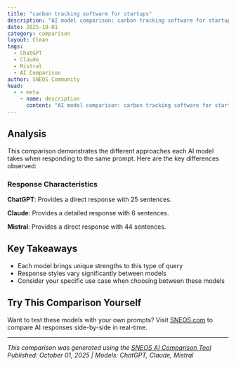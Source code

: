```yaml
---
title: "carbon tracking software for startups"
description: "AI model comparison: carbon tracking software for startups..."
date: 2025-10-01
category: comparison
layout: Clean
tags:
  - ChatGPT
  - Claude
  - Mistral
  - AI Comparison
author: SNEOS Community
head:
  - - meta
    - name: description
      content: "AI model comparison: carbon tracking software for startups..."
---
```


<ChatComparison
  title="carbon tracking software for startups"
  prompt="carbon tracking software for startups"
  :responses='{"ChatGPT": "Here are some carbon tracking software options that are well-suited for startups:\n\n1. **Sweep** \n - Designed specifically for SMEs and startups. \n - User-friendly interface for tracking carbon emissions across scope 1, 2, and 3. \n - Provides actionable insights and helps with setting and monitoring reduction targets.\n\n2. **Plan A** \n - Focuses on measuring and reducing carbon footprint. \n - Offers tools for data collection, analytics, and reporting. \n - Integrates with existing business tools to streamline workflows.\n\n3. **Persefoni** \n - Enterprise-grade carbon accounting platform that offers scalable pricing and solutions for startups. \n - Enables real-time carbon footprint tracking and reporting according to major standards (GHG Protocol, CDP). \n - User-friendly dashboard and sustainability reporting tools.\n\n4. **Emitwise** \n - Automates carbon data collection from multiple sources. \n - Provides actionable insights tailored to startups and SMEs aiming to reduce carbon footprint. \n - Helps with compliance and ESG reporting.\n\n5. **Greenly** \n - Carbon tracking and offsetting platform particularly suitable for startups. \n - Provides automatic data imports from accounting software. \n - Simplifies carbon reporting and offers suggestions for reduction.\n\n6. **Footprint** \n - A straightforward tool aimed at startups to measure and manage emissions. \n - Simple onboarding and easy integration.\n\n**Things to consider when choosing:** \n- Pricing and scalability \n- Ease of use and integration with existing tools \n- Scope of emissions covered (Scope 1, 2, and/or 3) \n- Reporting standards compliance (GHG Protocol, CDP, etc.) \n- Additional features like offsetting, sustainability strategy recommendations\n\nIf you want, I can help you compare a few platforms or find options tailored to your specific industry and budget.", "Claude": "Here are some carbon tracking software options well-suited for startups:\n\n## **Budget-Friendly Options**\n\n**Sweep**\n- Designed specifically for SMEs and startups\n- Automated data collection and reporting\n- Affordable pricing with transparent tiers\n- EU-focused but expanding globally\n\n**Carbonfund.org Calculator**\n- Free basic carbon calculator\n- Good starting point for initial assessments\n- Limited features but zero cost\n\n## **Mid-Range Solutions**\n\n**Greenly**\n- User-friendly interface\n- Automated bank transaction analysis\n- Reasonable pricing for growing companies\n- Strong customer support\n\n**Plan A**\n- Comprehensive carbon accounting\n- Good for startups planning to scale\n- Includes reduction planning tools\n- European focus with global capabilities\n\n**Normative**\n- AI-powered carbon accounting\n- Automated data processing\n- Scales well with company growth\n- Strong analytics and reporting\n\n## **Key Features to Look For**\n- **Automated data collection** (reduces manual work)\n- **Bank transaction analysis** (captures business travel, purchases)\n- **Scalable pricing** (grows with your company)\n- **Simple onboarding** (quick setup)\n- **Compliance reporting** (for future regulations)\n\n## **Questions to Consider**\n- What\u0027s your current team size and budget?\n- Do you need industry-specific tracking?\n- Are you planning to pursue carbon certifications?\n- Do you need integration with existing tools?\n\nWould you like me to dive deeper into any of these options or help you evaluate based on your specific needs?", "Mistral": "Carbon tracking software is essential for startups aiming to monitor and reduce their carbon footprint. These tools help in measuring, reporting, and managing greenhouse gas emissions, which is crucial for sustainability goals and regulatory compliance. Here are some popular carbon tracking software options suitable for startups:\n\n1. **Watershed**:\n - **Features**: Comprehensive carbon accounting, emission reduction strategies, and reporting tools.\n - **Benefits**: User-friendly interface, scalable solutions, and integration with various data sources.\n - **Use Case**: Ideal for startups looking for a robust, all-in-one solution.\n\n2. **Sphera**:\n - **Features**: Environmental, health, safety, and sustainability (EHS\u0026S) management, carbon footprint tracking, and compliance reporting.\n - **Benefits**: Customizable dashboards, real-time data analytics, and regulatory compliance tools.\n - **Use Case**: Suitable for startups needing a comprehensive EHS\u0026S management system.\n\n3. **CarbonChain**:\n - **Features**: Carbon accounting for supply chains, emission tracking, and sustainability reporting.\n - **Benefits**: Focus on supply chain emissions, detailed analytics, and reporting tools.\n - **Use Case**: Best for startups with complex supply chains.\n\n4. **Salesforce Sustainability Cloud**:\n - **Features**: Carbon accounting, sustainability reporting, and integration with Salesforce CRM.\n - **Benefits**: Seamless integration with Salesforce ecosystem, customizable reports, and dashboards.\n - **Use Case**: Perfect for startups already using Salesforce.\n\n5. **Carbon Analytics**:\n - **Features**: Carbon footprint tracking, emission reduction strategies, and reporting tools.\n - **Benefits**: Easy to use, scalable, and provides actionable insights.\n - **Use Case**: Good for startups looking for a straightforward, cost-effective solution.\n\n6. **EcoAct**:\n - **Features**: Carbon footprint measurement, sustainability strategy development, and reporting.\n - **Benefits**: Expert consulting services, customizable solutions, and comprehensive reporting.\n - **Use Case**: Ideal for startups needing both software and consulting services.\n\n7. **ClearTrace**:\n - **Features**: Carbon footprint tracking, emission reduction strategies, and reporting tools.\n - **Benefits**: User-friendly, scalable, and provides actionable insights.\n - **Use Case**: Suitable for startups looking for a simple yet effective carbon tracking solution.\n\n8. **CarbonCloud**:\n - **Features**: Carbon footprint tracking for food and beverage industry, emission reduction strategies, and reporting tools.\n - **Benefits**: Industry-specific solutions, detailed analytics, and reporting tools.\n - **Use Case**: Best for startups in the food and beverage sector.\n\n9. **Carbon Trust**:\n - **Features**: Carbon footprint measurement, sustainability strategy development, and reporting.\n - **Benefits**: Expert consulting services, customizable solutions, and comprehensive reporting.\n - **Use Case**: Ideal for startups needing both software and consulting services.\n\n10. **SustainLife**:\n - **Features**: Carbon footprint tracking, emission reduction strategies, and reporting tools.\n - **Benefits**: User-friendly, scalable, and provides actionable insights.\n - **Use Case**: Suitable for startups looking for a simple yet effective carbon tracking solution.\n\nWhen choosing carbon tracking software, consider factors such as ease of use, scalability, integration capabilities, and cost. Additionally, ensure the software aligns with your startup\u0027s specific needs and sustainability goals."}' 
  published-date="15:36"
/>

## Analysis

This comparison demonstrates the different approaches each AI model takes when responding to the same prompt. Here are the key differences observed:

### Response Characteristics

**ChatGPT**: Provides a direct response with 25 sentences. 

**Claude**: Provides a detailed response with 6 sentences. 

**Mistral**: Provides a direct response with 44 sentences. 

## Key Takeaways

- Each model brings unique strengths to this type of query
- Response styles vary significantly between models
- Consider your specific use case when choosing between these models

## Try This Comparison Yourself

Want to test these models with your own prompts? Visit [SNEOS.com](https://sneos.com) to compare AI responses side-by-side in real-time.

---

*This comparison was generated using the [SNEOS AI Comparison Tool](https://sneos.com)*
*Published: October 01, 2025 | Models: ChatGPT, Claude, Mistral*
